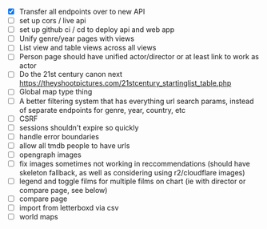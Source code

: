 - [x] Transfer all endpoints over to new API
- [ ] set up cors / live api
- [ ] set up github ci / cd to deploy api and web app
- [ ] Unify genre/year pages with views
- [ ] List view and table views across all views
- [ ] Person page should have unified actor/director or at least link to work as actor
- [ ] Do the 21st century canon next https://theyshootpictures.com/21stcentury_startinglist_table.php
- [ ] Global map type thing
- [ ] A better filtering system that has everything url search params, instead of separate endpoints for genre, year, country, etc
- [ ] CSRF
- [ ] sessions shouldn't expire so quickly
- [ ] handle error boundaries
- [ ] allow all tmdb people to have urls
- [ ] opengraph images
- [ ] fix images sometimes not working in reccommendations (should have skeleton fallback, as well as considering using r2/cloudflare images)
- [ ] legend and toggle films for multiple films on chart (ie with director or compare page, see below)
- [ ] compare page
- [ ] import from letterboxd via csv
- [ ] world maps
